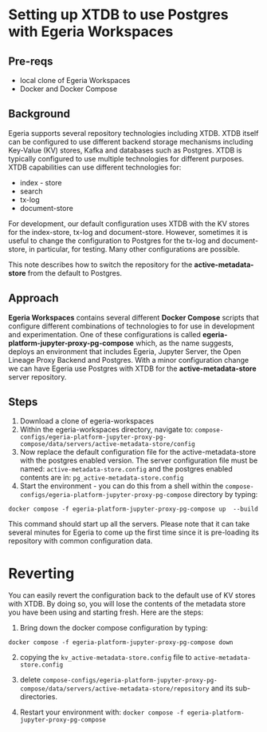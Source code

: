 <!-- SPDX-License-Identifier: CC-BY-4.0 -->
<!-- Copyright Contributors to the Egeria project. -->


# Setting up XTDB to use Postgres with Egeria Workspaces
## Pre-reqs 
* local clone of Egeria Workspaces
* Docker and Docker Compose

## Background

Egeria supports several repository technologies including XTDB. XTDB itself can be configured to use different backend storage mechanisms including Key-Value (KV) stores, Kafka and databases such as Postgres. XTDB is typically configured to use multiple technologies for different purposes. XTDB capabilities can use different technologies for:

* index - store 
* search
* tx-log
* document-store

For development, our default configuration uses XTDB with the KV stores for the index-store, tx-log and document-store. However, sometimes it is useful to change the configuration to Postgres for the tx-log and document-store, in particular, for testing. Many other configurations are possible.

This note describes how to switch the repository for the **active-metadata-store** from the default to Postgres.

## Approach

**Egeria Workspaces** contains several different **Docker Compose** scripts that configure different combinations of technologies to for use in development and experimentation. One of these configurations is called **egeria-platform-jupyter-proxy-pg-compose** which, as the name suggests, deploys an environment that includes Egeria, Jupyter Server, the Open Lineage Proxy Backend and Postgres. With a minor configuration change we can have Egeria use Postgres with XTDB for the **active-metadata-store** server repository. 

## Steps
1) Download a clone of egeria-workspaces
2) Within the egeria-workspaces directory, navigate to:
`compose-configs/egeria-platform-jupyter-proxy-pg-compose/data/servers/active-metadata-store/config`
3) Now replace the default configuration file for the active-metadata-store with  the postgres enabled version. The server configuration file must be named:
`active-metadata-store.config` 
and the postgres enabled contents are in:
`pg_active-metadata-store.config`
4) Start the environment - you can do this from a shell within the `compose-configs/egeria-platform-jupyter-proxy-pg-compose` directory by typing:

`docker compose -f egeria-platform-jupyter-proxy-pg-compose up  --build`


This command should start up all the servers. Please note that it can take several minutes for Egeria to come up the first time since it is pre-loading its repository with common configuration data.

# Reverting 

You can easily revert the configuration back to the default use of KV stores with XTDB. By doing so, you will lose the contents of the metadata store you have been using and starting fresh. Here are the steps:

1) Bring down the docker compose configuration by typing:

`docker compose -f egeria-platform-jupyter-proxy-pg-compose down`

2) copying the `kv_active-metadata-store.config` file to `active-metadata-store.config` 

3) delete `compose-configs/egeria-platform-jupyter-proxy-pg-compose/data/servers/active-metadata-store/repository` and its sub-directories.

4) Restart your environment with:
`docker compose -f egeria-platform-jupyter-proxy-pg-compose`



